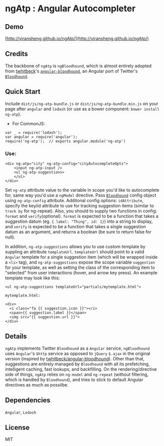# ngAtp : Angular Autocompleter

## Demo
[http://yiransheng.github.io/ngAtp/](http://yiransheng.github.io/ngAtp/)

## Credits

The backbone of `ngAtp` is `ngBloodhound`, which is almost entirely adopted from [twhitbeck](https://www.github.com/twhitbeck)'s [`angular-bloodhound`](https://www.github.com/twhitbeck/angular-bloodhound), an Angular port of Twitter's [`Bloodhound`](https://github.com/twitter/typeahead.js/blob/master/doc/bloodhound.md). 

## Quick Start

Include `dist/js/ng-atp-bundle.js` or `dist/js/ng-atp-bundle.min.js` on your page after `angular` and `lodash` (or use as a bower component: `bower install ng-atp`). 

* For CommonJS:
```
var _ = require('lodash');
var angular = require('angular');
require('ng-atp');  // exports angular.module('ng-atp')
```
### Use:

```
<div ng-atp="city" ng-atp-config="cityAutocompleteOpts">
    <input ng-atp-input />
    <ul ng-atp-suggestions>
    </ul>
</div>
```
Set `ng-atp` attribute value to the variable in scope you'd like to autocomplete for, same way you'd use a `ngModel` directive. Pass [`Bloodhound`](https://github.com/twitter/typeahead.js/blob/master/doc/bloodhound.md) config object using `ng-atp-config` attribute. Additonal config options: `idAttribute`, specify the key/id attribute to use for tracking suggestion items (similar to `track by` for ng-repeat). Also, you should to supply two functions in config: `format` and `verify`(optional). `format` is expected to be a function that takes a suggestion datum (eg. `{ label: "Thing", id: 1}`) into a string to display, and `verify` is expected to be a function that takes a single suggestion datum as an argument, and returns a boolean (be sure to return false for null). 

In addition, `ng-atp-suggestions` allows you to use custom template by suppling an attribute `templateUrl`. `templateUrl` should point to a valid `Angular` template for a single suggestion item (which will be wrapped inside a `<li>` tag), and `ng-atp-suggestions` expose the scope variable `suggestion` for your template, as well as setting the class of the corresponding item to "selected" from user interactions (hover, and arrow key press). An example template may look like this:

```
<ul ng-atp-suggestions templateUrl="partials/mytemplate.html">
```


```
mytemplate.html:

<div>
  <i class="fa {{ suggestion.icon }}"></i>
  <span>{{ suggestion.label }}</span>
  <img src="{{ suggestion.url }}">
</div>
```

## Details

`ngAtp` implements Twitter `Bloodhound` as a `Angular` service, `ngBloodhound` uses `Angular`'s `$http` service as opposed to `jQuery` `$.ajax` in the original version (inspired by [twhitbeck/angular-bloodhound](https://www.github.com/twhitbeck/angular-bloodhound)). Other than that, suggestions are entirely managed by `Bloodhound` with all its prefetching, intelligent caching, fast lookups, and backfilling. On the rendering/directive side of things, `ngAtp` relies on `ng-model` and `ng-repeat` (without filtering, which is handled by `Bloodhound`), and tries to stick to default Angular directives as
much as possilbe. 

## Dependencies

`Angular`, `Lodash`

## License 
MIT

